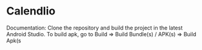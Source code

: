 # Calendlio
Documentation: Clone the repository and build the project in the latest Android Studio. To build apk, go to Build => Build Bundle(s) / APK(s) => Build Apk(s
